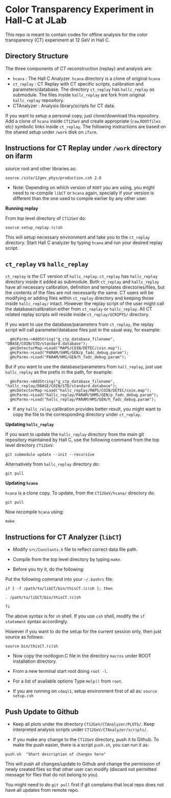 Color Transparency Experiment in Hall-C at JLab
==================================================

This repo is meant to contain codes for offline analysis for the color transparency (CT) experiment at 12 GeV in Hall C. 


Directory Structure
-------------------

The three components of CT reconstruction (replay) and analysis are:

- `hcana` : The Hall C Analyzer. `hcana` directory is a clone of original `hcana`
- `ct_replay` : CT Replay with CT specific scripts, calibration and parameters/database. The directory `ct_replay` has `hallc_replay` as submodule. The files inside `hallc_replay` are fork from original `hallc_replay` repository.
- CTAnalyzer : Analysis library/scripts for CT data.

If you want to setup a personal copy, just clone/download this repository. Add a clone of `hcana` inside `CT12GeV` and create appropriate (`raw`,`ROOTfiles` etc) symbolic links inside `ct_replay`. The following instructions are based on the shared setup under `/work` disk on `ifarm`.


Instructions for CT Replay under `/work` directory on ifarm
-----------------------------------------------------------

source root and other libraries as:

```
source /site/12gev_phys/production.csh 2.0
```

- Note: Depending on which version of `ROOT` you are using, you might need to re-compile `libCT` or `hcana` again, specially if your version is different than the one used to compile earlier by any other user.


**Running replay**

From top level directory of `CT12GeV` do:

```
source setup_replay.(c)sh
```

This will setup necessary environment and take you to the `ct_replay` directory. Start Hall C analyzer by typing `hcana` and run your desired replay script. 


`ct_replay` vs `hallc_replay`
-----------------------------
`ct_replay` is the CT version of `hallc_replay`. `ct_replay` has `hallc_replay` directory inside it added as submodule. Both `ct_replay` and `hallc_replay` have all necessary calibration, definition and templates directories/files, but the contents of the files are not necessarily the same. CT users will be modifying or adding files within `ct_replay` directory and keeping those inside `hallc_replay/` intact. However the replay script of the user might call the database/calibration either from `ct_replay` or `hallc_replay`. All CT related replay scripts will reside inside `ct_replay/SCRIPTS/` directory.


If you want to use the database/parameters from `ct_replay`, the replay script will call parameter/database files just in the usual way, for example:

```
  gHcParms->AddString("g_ctp_database_filename", "DBASE/COIN/STD/standard.database");
  gHcDetectorMap->Load("MAPS/COIN/DETEC/coin.map");
  gHcParms->Load("PARAM/SHMS/GEN/p_fadc_debug.param");
  gHcParms->Load("PARAM/HMS/GEN/h_fadc_debug.param");
```

But if you want to use the database/parameters from `hall_replay`, just use `hallc_replay` as the prefix in the path, for example:

```
  gHcParms->AddString("g_ctp_database_filename", "hallc_replay/DBASE/COIN/STD/standard.database");
  gHcDetectorMap->Load("hallc_replay/MAPS/COIN/DETEC/coin.map");
  gHcParms->Load("hallc_replay/PARAM/SHMS/GEN/p_fadc_debug.param");
  gHcParms->Load("hallc_replay/PARAM/HMS/GEN/h_fadc_debug.param");
```

- If any `hallc_relay` calibration provides better result, you might want to copy the file to the corresponding directory under `ct_replay`.


**Updating `hallc_replay`**

If you want to update the `hallc_replay` directory from the main git repository maintained by Hall C, use the following command from the top level directory `CT12GeV`:
```
git submodule update --init --recursive
```

Alternatively from `hallc_replay` directory do:
```
git pull
```

**Updating `hcana`**

`hcana` is a clone copy. To update, from the `CT12GeV/hcana/` directory do:

```
git pull
```

Now recompile `hcana` using:
```
make
```

Instructions for CT Analyzer (`libCT`)
--------------------------------------
* Modify `src/Constants.h` file to reflect correct data file path.

* Compile from the top level directory by typing `make`.

* Before you try it, do the following:

Put the following command into your `~/.bashrc` file:

```
if [ -f /path/to/libCT/bin/thisCT.(c)sh ]; then

. /path/to/libCT/bin/thisCT.(c)sh

fi
```
The above syntax is for `sh` shell. If you use `csh` shell, modify the `if statement` syntax accordingly.

However if you want to do the setup for the current session only, then just source as follows:

```
source bin/thisCT.(c)sh
```

* Now copy the rootlogon.C file in the directory `macros` under ROOT installation directory.  
	  
* From a new terminal start root doing `root -l`.

* For a list of available options Type `Help()` from `root`.

* If you are running on `cdaql1`, setup environment first of all as: `source setup.csh`



Push Update to Github
-----------------------

- Keep all plots under the directory `CT12GeV/CTAnalyzer/PLOTS/`. Keep interpreted analysis scripts under `CT12GeV/CTAnalyzer/scripts/`.

- If you make any change to the `CT12GeV` directory, push it to Github. To make the push easier, there is a script `push.sh`, you can run it as:

```
push.sh  "Short description of changes here"
```

This will push all changes/update to Github and change the permission of newly created files so that other user can modify (discard not permitted message for files that do not belong to you). 


You might need to do `git pull` first if git complains that local repo does not have all updates from remote repo. 
